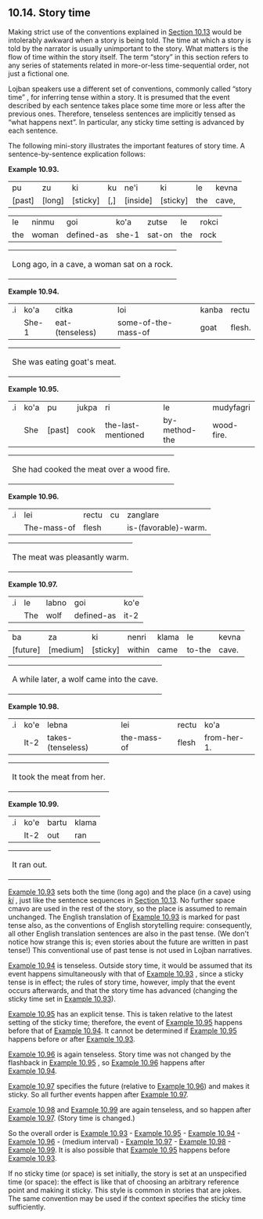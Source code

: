 <a id="section-story-time"></a>10.14. <a id="c10s14"></a>Story time
-------------------------------------------------------------------

<a id="id-1.11.16.2.1" class="indexterm"></a><a id="id-1.11.16.2.2" class="indexterm"></a><a id="id-1.11.16.2.3" class="indexterm"></a>Making strict use of the conventions explained in [Section 10.13](../section-sticky-tenses) would be intolerably awkward when a story is being told. The time at which a story is told by the narrator is usually unimportant to the story. What matters is the flow of time within the story itself. The term “story” in this section refers to any series of statements related in more-or-less time-sequential order, not just a fictional one.

<a id="id-1.11.16.3.1" class="indexterm"></a><a id="id-1.11.16.3.2" class="indexterm"></a><a id="id-1.11.16.3.3" class="indexterm"></a>Lojban speakers use a different set of conventions, commonly called “story time” , for inferring tense within a story. It is presumed that the event described by each sentence takes place some time more or less after the previous ones. Therefore, tenseless sentences are implicitly tensed as “what happens next”. In particular, any sticky time setting is advanced by each sentence.

The following mini-story illustrates the important features of story time. A sentence-by-sentence explication follows:

<div class="interlinear-gloss-example example">
<a id="example-random-id-qE94"></a>

**Example 10.93. <a id="c10e14d1"></a><a id="id-1.11.16.5.1.2" class="indexterm"></a>** 

<table class="interlinear-gloss"><colgroup></colgroup><tbody><tr class="jbo"><td>pu</td><td>zu</td><td>ki</td><td>ku</td><td>ne'i</td><td>ki</td><td>le</td><td>kevna</td></tr><tr class="gloss"><td>[past]</td><td>[long]</td><td>[sticky]</td><td>[,]</td><td>[inside]</td><td>[sticky]</td><td>the</td><td>cave,</td></tr></tbody></table>

<table class="interlinear-gloss"><colgroup></colgroup><tbody><tr class="jbo"><td>le</td><td>ninmu</td><td>goi</td><td>ko'a</td><td>zutse</td><td>le</td><td>rokci</td></tr><tr class="gloss"><td>the</td><td>woman</td><td>defined-as</td><td>she-1</td><td>sat-on</td><td>the</td><td>rock</td></tr></tbody></table>

<table class="interlinear-gloss"><tbody><tr class="para"><td colspan="12321"><p class="natlang">Long ago, in a cave, a woman sat on a rock.</p></td></tr></tbody></table>

</div>  
<div class="interlinear-gloss-example example">
<a id="example-random-id-qEa4"></a>

**Example 10.94. <a id="c10e14d2"></a>** 

<table class="interlinear-gloss"><colgroup></colgroup><tbody><tr class="jbo"><td>.i</td><td>ko'a</td><td>citka</td><td>loi</td><td>kanba</td><td>rectu</td></tr><tr class="gloss"><td></td><td>She-1</td><td>eat-(tenseless)</td><td>some-of-the-mass-of</td><td>goat</td><td>flesh.</td></tr></tbody></table>

<table class="interlinear-gloss"><tbody><tr class="para"><td colspan="12321"><p class="natlang">She was eating goat's meat.</p></td></tr></tbody></table>

</div>  
<div class="interlinear-gloss-example example">
<a id="example-random-id-qEa7"></a>

**Example 10.95. <a id="c10e14d3"></a><a id="id-1.11.16.7.1.2" class="indexterm"></a>** 

<table class="interlinear-gloss"><colgroup></colgroup><tbody><tr class="jbo"><td>.i</td><td>ko'a</td><td>pu</td><td>jukpa</td><td>ri</td><td>le</td><td>mudyfagri</td></tr><tr class="gloss"><td></td><td>She</td><td>[past]</td><td>cook</td><td>the-last-mentioned</td><td>by-method-the</td><td>wood-fire.</td></tr></tbody></table>

<table class="interlinear-gloss"><tbody><tr class="para"><td colspan="12321"><p class="natlang">She had cooked the meat over a wood fire.</p></td></tr></tbody></table>

</div>  
<div class="interlinear-gloss-example example">
<a id="example-random-id-qEao"></a>

**Example 10.96. <a id="c10e14d4"></a>** 

<table class="interlinear-gloss"><colgroup></colgroup><tbody><tr class="jbo"><td>.i</td><td>lei</td><td>rectu</td><td>cu</td><td>zanglare</td></tr><tr class="gloss"><td></td><td>The-mass-of</td><td>flesh</td><td></td><td>is-(favorable)-warm.</td></tr></tbody></table>

<table class="interlinear-gloss"><tbody><tr class="para"><td colspan="12321"><p class="natlang">The meat was pleasantly warm.</p></td></tr></tbody></table>

</div>  
<div class="interlinear-gloss-example example">
<a id="example-random-id-qebJ"></a>

**Example 10.97. <a id="c10e14d5"></a>** 

<table class="interlinear-gloss"><colgroup></colgroup><tbody><tr class="jbo"><td>.i</td><td>le</td><td>labno</td><td>goi</td><td>ko'e</td></tr><tr class="gloss"><td></td><td>The</td><td>wolf</td><td>defined-as</td><td>it-2</td></tr></tbody></table>

<table class="interlinear-gloss"><colgroup></colgroup><tbody><tr class="jbo"><td>ba</td><td>za</td><td>ki</td><td>nenri</td><td>klama</td><td>le</td><td>kevna</td></tr><tr class="gloss"><td>[future]</td><td>[medium]</td><td>[sticky]</td><td>within</td><td>came</td><td>to-the</td><td>cave.</td></tr></tbody></table>

<table class="interlinear-gloss"><tbody><tr class="para"><td colspan="12321"><p class="natlang">A while later, a wolf came into the cave.</p></td></tr></tbody></table>

</div>  
<div class="interlinear-gloss-example example">
<a id="example-random-id-qebT"></a>

**Example 10.98. <a id="c10e14d6"></a>** 

<table class="interlinear-gloss"><colgroup></colgroup><tbody><tr class="jbo"><td>.i</td><td>ko'e</td><td>lebna</td><td>lei</td><td>rectu</td><td>ko'a</td></tr><tr class="gloss"><td></td><td>It-2</td><td>takes-(tenseless)</td><td>the-mass-of</td><td>flesh</td><td>from-her-1.</td></tr></tbody></table>

<table class="interlinear-gloss"><tbody><tr class="para"><td colspan="12321"><p class="natlang">It took the meat from her.</p></td></tr></tbody></table>

</div>  
<div class="interlinear-gloss-example example">
<a id="example-random-id-qeBW"></a>

**Example 10.99. <a id="c10e14d7"></a>** 

<table class="interlinear-gloss"><colgroup></colgroup><tbody><tr class="jbo"><td>.i</td><td>ko'e</td><td>bartu</td><td>klama</td></tr><tr class="gloss"><td></td><td>It-2</td><td>out</td><td>ran</td></tr></tbody></table>

<table class="interlinear-gloss"><tbody><tr class="para"><td colspan="12321"><p class="natlang">It ran out.</p></td></tr></tbody></table>

</div>  

<a id="id-1.11.16.12.1" class="indexterm"></a>[Example 10.93](../section-story-time#example-random-id-qE94) sets both the time (long ago) and the place (in a cave) using _<a id="id-1.11.16.12.3.1" class="indexterm"></a>[_ki_](../go01#valsi-ki)_ , just like the sentence sequences in [Section 10.13](../section-sticky-tenses). No further space cmavo are used in the rest of the story, so the place is assumed to remain unchanged. The English translation of [Example 10.93](../section-story-time#example-random-id-qE94) is marked for past tense also, as the conventions of English storytelling require: consequently, all other English translation sentences are also in the past tense. (We don't notice how strange this is; even stories about the future are written in past tense!) This conventional use of past tense is not used in Lojban narratives.

[Example 10.94](../section-story-time#example-random-id-qEa4) is tenseless. Outside story time, it would be assumed that its event happens simultaneously with that of [Example 10.93](../section-story-time#example-random-id-qE94) , since a sticky tense is in effect; the rules of story time, however, imply that the event occurs afterwards, and that the story time has advanced (changing the sticky time set in [Example 10.93](../section-story-time#example-random-id-qE94)).

[Example 10.95](../section-story-time#example-random-id-qEa7) has an explicit tense. This is taken relative to the latest setting of the sticky time; therefore, the event of [Example 10.95](../section-story-time#example-random-id-qEa7) happens before that of [Example 10.94](../section-story-time#example-random-id-qEa4). It cannot be determined if [Example 10.95](../section-story-time#example-random-id-qEa7) happens before or after [Example 10.93](../section-story-time#example-random-id-qE94).

[Example 10.96](../section-story-time#example-random-id-qEao) is again tenseless. Story time was not changed by the flashback in [Example 10.95](../section-story-time#example-random-id-qEa7) , so [Example 10.96](../section-story-time#example-random-id-qEao) happens after [Example 10.94](../section-story-time#example-random-id-qEa4).

[Example 10.97](../section-story-time#example-random-id-qebJ) specifies the future (relative to [Example 10.96](../section-story-time#example-random-id-qEao)) and makes it sticky. So all further events happen after [Example 10.97](../section-story-time#example-random-id-qebJ).

[Example 10.98](../section-story-time#example-random-id-qebT) and [Example 10.99](../section-story-time#example-random-id-qeBW) are again tenseless, and so happen after [Example 10.97](../section-story-time#example-random-id-qebJ). (Story time is changed.)

So the overall order is [Example 10.93](../section-story-time#example-random-id-qE94) - [Example 10.95](../section-story-time#example-random-id-qEa7) - [Example 10.94](../section-story-time#example-random-id-qEa4) - [Example 10.96](../section-story-time#example-random-id-qEao) - (medium interval) - [Example 10.97](../section-story-time#example-random-id-qebJ) - [Example 10.98](../section-story-time#example-random-id-qebT) - [Example 10.99](../section-story-time#example-random-id-qeBW). It is also possible that [Example 10.95](../section-story-time#example-random-id-qEa7) happens before [Example 10.93](../section-story-time#example-random-id-qE94).

<a id="id-1.11.16.19.1" class="indexterm"></a>If no sticky time (or space) is set initially, the story is set at an unspecified time (or space): the effect is like that of choosing an arbitrary reference point and making it sticky. This style is common in stories that are jokes. The same convention may be used if the context specifies the sticky time sufficiently.